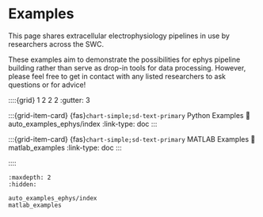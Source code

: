 # Examples

This page shares extracellular electrophysiology pipelines in use by researchers across the SWC.

These examples aim to demonstrate the possibilities for ephys
pipeline building rather than serve as drop-in tools for
data processing. However, please feel free to get in
contact with any listed researchers to ask questions
or for advice!


::::{grid} 1 2 2 2
:gutter: 3

:::{grid-item-card} {fas}`chart-simple;sd-text-primary` Python Examples
:link: auto_examples_ephys/index
:link-type: doc
:::

:::{grid-item-card} {fas}`chart-simple;sd-text-primary` MATLAB Examples
:link: matlab_examples
:link-type: doc
:::

::::


```{toctree}
:maxdepth: 2
:hidden:

auto_examples_ephys/index
matlab_examples

```

